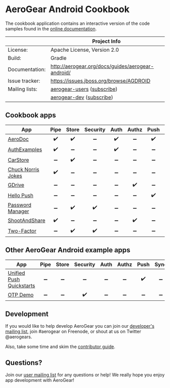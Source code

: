 # AeroGear Android Cookbook

The cookbook application contains an interactive version of the code samples found in the [online documentation](https://aerogear.org/getstarted/demos/#android).  

|                 | Project Info                                                                                                                           |
| --------------- | -------------------------------------------------------------------------------------------------------------------------------------- |
| License:        | Apache License, Version 2.0                                                                                                            |
| Build:          | Gradle                                                                                                                                 |
| Documentation:  | http://aerogear.org/docs/guides/aerogear-android/                                                                                      |
| Issue tracker:  | https://issues.jboss.org/browse/AGDROID                                                                                                |
| Mailing lists:  | [aerogear-users](http://aerogear-users.1116366.n5.nabble.com/) ([subscribe](https://lists.jboss.org/mailman/listinfo/aerogear-users))  |
|                 | [aerogear-dev](http://aerogear-dev.1069024.n5.nabble.com/) ([subscribe](https://lists.jboss.org/mailman/listinfo/aerogear-dev))        |


## Cookbook apps

| App                                      | Pipe               | Store              | Security            | Auth               | Authz              | Push               | Sync               | 
|------------------------------------------|:------------------:|:------------------:|:-------------------:|:------------------:|:------------------:|:------------------:| :-----------------:|
| [AeroDoc](AeroDoc)                       | :heavy_check_mark: | :heavy_check_mark: | :heavy_minus_sign: |  :heavy_check_mark: | :heavy_minus_sign: | :heavy_check_mark: | :heavy_minus_sign: |
| [AuthExamples](AuthExamples)             | :heavy_check_mark: | :heavy_minus_sign: | :heavy_minus_sign: |  :heavy_check_mark: | :heavy_minus_sign: | :heavy_minus_sign: | :heavy_minus_sign: |
| [CarStore](CarStore)                     | :heavy_minus_sign: | :heavy_check_mark: | :heavy_minus_sign: |  :heavy_minus_sign: | :heavy_minus_sign: | :heavy_minus_sign: | :heavy_minus_sign: |
| [Chuck Norris Jokes](ChuckNorrisJokes)   | :heavy_check_mark: | :heavy_minus_sign: | :heavy_minus_sign: |  :heavy_minus_sign: | :heavy_minus_sign: | :heavy_minus_sign: | :heavy_minus_sign: |
| [GDrive](GDrive)                         | :heavy_minus_sign: | :heavy_minus_sign: | :heavy_minus_sign: |  :heavy_minus_sign: | :heavy_check_mark: | :heavy_minus_sign: | :heavy_minus_sign: | 
| [Hello Push](HelloPush)                  | :heavy_minus_sign: | :heavy_minus_sign: | :heavy_minus_sign: |  :heavy_minus_sign: | :heavy_minus_sign: | :heavy_check_mark: | :heavy_minus_sign: |
| [Password Manager](PasswordManager)      | :heavy_minus_sign: | :heavy_check_mark: | :heavy_check_mark: |  :heavy_minus_sign: | :heavy_minus_sign: | :heavy_minus_sign: | :heavy_minus_sign: |
| [ShootAndShare](ShootAndShare)           | :heavy_check_mark: | :heavy_minus_sign: | :heavy_minus_sign: |  :heavy_minus_sign: | :heavy_check_mark: | :heavy_minus_sign: | :heavy_minus_sign: |
| [Two-Factor](Two-Factor)                 | :heavy_minus_sign: | :heavy_check_mark: | :heavy_check_mark: |  :heavy_minus_sign: | :heavy_minus_sign: | :heavy_minus_sign: | :heavy_minus_sign: |


## Other AeroGear Android example apps

| App                                             | Pipe               | Store              | Security            | Auth               | Authz              | Push               | Sync               | 
|-------------------------------------------------|:------------------:|:------------------:|:-------------------:|:------------------:|:------------------:|:------------------:| :-----------------:|
| [Unified Push Quickstarts](https://github.com/jboss-mobile/unified-push-quickstarts/tree/master/client/contacts-mobile-android-client) | :heavy_minus_sign: | :heavy_minus_sign: | :heavy_minus_sign: |  :heavy_minus_sign: | :heavy_minus_sign: | :heavy_check_mark: | :heavy_minus_sign: |
| [OTP Demo](https://github.com/aerogear/aerogear-otp-android-demo) | :heavy_minus_sign: | :heavy_minus_sign: | :heavy_check_mark: |  :heavy_minus_sign: | :heavy_minus_sign: | :heavy_minus_sign: | :heavy_minus_sign: | 

## Development

If you would like to help develop AeroGear you can join our [developer's mailing list](https://lists.jboss.org/mailman/listinfo/aerogear-dev), join #aerogear on Freenode, or shout at us on Twitter @aerogears.

Also, take some time and skim the [contributor guide](http://aerogear.org/docs/guides/Contributing/).

## Questions?

Join our [user mailing list](https://lists.jboss.org/mailman/listinfo/aerogear-users) for any questions or help! We really hope you enjoy app development with AeroGear!

